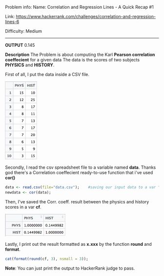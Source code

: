 Problem info:
Name: Correlation and Regression Lines - A Quick Recap #1

Link: https://www.hackerrank.com/challenges/correlation-and-regression-lines-6

Difficulty: Medium



-----------
**OUTPUT**
0.145




**Description**
The Problem is about computing the Karl **Pearson correlation coeffecient** for a given data The data is the scores of two subjects **PHYSICS** and **HISTORY**.

First of all, I put the data inside a CSV file.

![The data table](data.jpg)

Secondly, I read the csv spreadsheet file to a variable named **data**. Thanks god there's a Correlation coeffecient ready-to-use function that i've used **cor()**

```r
data <- read.csv(file="data.csv");    #saving our input data to a var "data"
newdata <- cor(data);
```

Then, I've saved the Corr. coeff. result between the physics and history scores in a var **cf**.

![The data table](newdata.jpg)

Lastly, I print out the result formatted as **x.xxx** by the function **round** and **format**.

```r
cat(format(round(cf, 3), nsmall = 3));
```


**Note**: You can just print the output to HackerRank judge to pass. 
